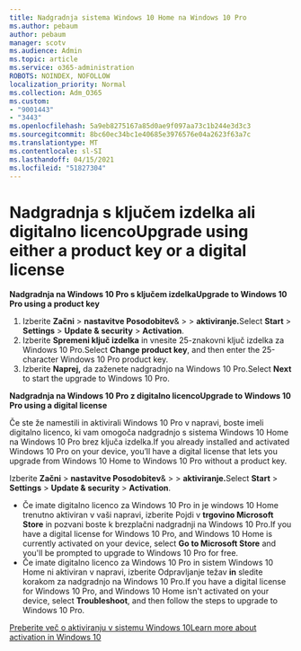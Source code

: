 ```yaml
---
title: Nadgradnja sistema Windows 10 Home na Windows 10 Pro
ms.author: pebaum
author: pebaum
manager: scotv
ms.audience: Admin
ms.topic: article
ms.service: o365-administration
ROBOTS: NOINDEX, NOFOLLOW
localization_priority: Normal
ms.collection: Adm_O365
ms.custom:
- "9001443"
- "3443"
ms.openlocfilehash: 5a9eb8275167a85d0ae9f097aa73c1b244e3d3c3
ms.sourcegitcommit: 8bc60ec34bc1e40685e3976576e04a2623f63a7c
ms.translationtype: MT
ms.contentlocale: sl-SI
ms.lasthandoff: 04/15/2021
ms.locfileid: "51827304"
---
```

# <a name="upgrade-using-either-a-product-key-or-a-digital-license"></a><span data-ttu-id="0f1a7-102">Nadgradnja s ključem izdelka ali digitalno licenco</span><span class="sxs-lookup"><span data-stu-id="0f1a7-102">Upgrade using either a product key or a digital license</span></span>

<span data-ttu-id="0f1a7-103">**Nadgradnja na Windows 10 Pro s ključem izdelka**</span><span class="sxs-lookup"><span data-stu-id="0f1a7-103">**Upgrade to Windows 10 Pro using a product key**</span></span>

1. <span data-ttu-id="0f1a7-104">Izberite **Začni**  >  **nastavitve Posodobitev**&  >    >  **aktiviranje.**</span><span class="sxs-lookup"><span data-stu-id="0f1a7-104">Select **Start** > **Settings** > **Update & security** > **Activation**.</span></span>
2. <span data-ttu-id="0f1a7-105">Izberite **Spremeni ključ izdelka** in vnesite 25-znakovni ključ izdelka za Windows 10 Pro.</span><span class="sxs-lookup"><span data-stu-id="0f1a7-105">Select **Change product key**, and then enter the 25-character Windows 10 Pro product key.</span></span>
3. <span data-ttu-id="0f1a7-106">Izberite **Naprej,** da zaženete nadgradnjo na Windows 10 Pro.</span><span class="sxs-lookup"><span data-stu-id="0f1a7-106">Select **Next** to start the upgrade to Windows 10 Pro.</span></span>

<span data-ttu-id="0f1a7-107">**Nadgradnja na Windows 10 Pro z digitalno licenco**</span><span class="sxs-lookup"><span data-stu-id="0f1a7-107">**Upgrade to Windows 10 Pro using a digital license**</span></span>

<span data-ttu-id="0f1a7-108">Če ste že namestili in aktivirali Windows 10 Pro v napravi, boste imeli digitalno licenco, ki vam omogoča nadgradnjo s sistema Windows 10 Home na Windows 10 Pro brez ključa izdelka.</span><span class="sxs-lookup"><span data-stu-id="0f1a7-108">If you already installed and activated Windows 10 Pro on your device, you’ll have a digital license that lets you upgrade from Windows 10 Home to Windows 10 Pro without a product key.</span></span>

<span data-ttu-id="0f1a7-109">Izberite **Začni**  >  **nastavitve Posodobitev**&  >    >  **aktiviranje.**</span><span class="sxs-lookup"><span data-stu-id="0f1a7-109">Select **Start** > **Settings** > **Update & security** > **Activation**.</span></span>

- <span data-ttu-id="0f1a7-110">Če imate digitalno licenco za Windows 10 Pro in je windows 10 Home trenutno aktiviran v vaši napravi, izberite Pojdi v **trgovino Microsoft Store** in pozvani boste k brezplačni nadgradnji na Windows 10 Pro.</span><span class="sxs-lookup"><span data-stu-id="0f1a7-110">If you have a digital license for Windows 10 Pro, and Windows 10 Home is currently activated on your device, select **Go to Microsoft Store** and you'll be prompted to upgrade to Windows 10 Pro for free.</span></span>
- <span data-ttu-id="0f1a7-111">Če imate digitalno licenco za Windows 10 Pro in sistem Windows 10 Home ni aktiviran v napravi, izberite Odpravljanje težav **in** sledite korakom za nadgradnjo na Windows 10 Pro.</span><span class="sxs-lookup"><span data-stu-id="0f1a7-111">If you have a digital license for Windows 10 Pro, and Windows 10 Home isn't activated on your device, select **Troubleshoot**, and then follow the steps to upgrade to Windows 10 Pro.</span></span>

[<span data-ttu-id="0f1a7-112">Preberite več o aktiviranju v sistemu Windows 10</span><span class="sxs-lookup"><span data-stu-id="0f1a7-112">Learn more about activation in Windows 10</span></span>](https://support.microsoft.com/help/12440)